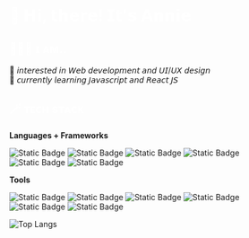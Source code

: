 # <span style="color:white">👋 𝗛𝗶, 𝘁𝗵𝗲𝗿𝗲! 𝗜𝘁'𝘀 𝗔𝗻𝗻𝗶𝗲</span>

## <span style="color:white">👩🏻‍💻 ɪ ᴀᴍ..</span>
👀 𝘪𝘯𝘵𝘦𝘳𝘦𝘴𝘵𝘦𝘥 𝘪𝘯 𝘞𝘦𝘣 𝘥𝘦𝘷𝘦𝘭𝘰𝘱𝘮𝘦𝘯𝘵 𝘢𝘯𝘥 𝘜𝘐/𝘜𝘟 𝘥𝘦𝘴𝘪𝘨𝘯<br>
🌱 𝘤𝘶𝘳𝘳𝘦𝘯𝘵𝘭𝘺 𝘭𝘦𝘢𝘳𝘯𝘪𝘯𝘨 𝘑𝘢𝘷𝘢𝘴𝘤𝘳𝘪𝘱𝘵 𝘢𝘯𝘥 𝘙𝘦𝘢𝘤𝘵 𝘑𝘚

## <span style="color:white"> 🪄 ᴛᴇᴄʜ sᴛᴀᴄᴋ</span>

**Languages + Frameworks**

![Static Badge](https://img.shields.io/badge/HTML5-E34F26?style=for-the-badge&logo=html5&logoColor=white)
![Static Badge](https://img.shields.io/badge/css3-1572B6?style=for-the-badge&logo=css3&logoColor=white)
![Static Badge](https://img.shields.io/badge/javascript-%23F7DF1E?style=for-the-badge&logo=javascript&logoColor=black)
![Static Badge](https://img.shields.io/badge/bootstrap-%237952B3?style=for-the-badge&logo=bootstrap&logoColor=white)
![Static Badge](https://img.shields.io/badge/sass-%23CC6699?style=for-the-badge&logo=sass&logoColor=white)
![Static Badge](https://img.shields.io/badge/react-%2361DAFB?style=for-the-badge&logo=react&logoColor=black)

**Tools**

![Static Badge](https://img.shields.io/badge/VS%20Code-%23007ACC?style=for-the-badge&logo=visualstudiocode&logoColor=white)
![Static Badge](https://img.shields.io/badge/Git-%23FF6666?style=for-the-badge&logo=git&logoColor=white)
![Static Badge](https://img.shields.io/badge/github-white?style=for-the-badge&logo=github&logoColor=black)
![Static Badge](https://img.shields.io/badge/figma-%23F24E1E?style=for-the-badge&logo=figma&logoColor=white)
![Static Badge](https://img.shields.io/badge/adobe%20photoshop-%2383B81A?style=for-the-badge&logo=adobephotoshop&logoColor=white)
![Static Badge](https://img.shields.io/badge/adobe%20illustrator-%23FF9A00?style=for-the-badge&logo=adobeillustrator&logoColor=white)

![Top Langs](https://github-readme-stats.vercel.app/api/top-langs/?username=anniekang-dev&hide_progress=true)

